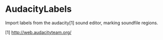 # AudacityLabels
Import labels from the audacity[1] sound editor, marking soundfile regions.


[1] http://web.audacityteam.org/
